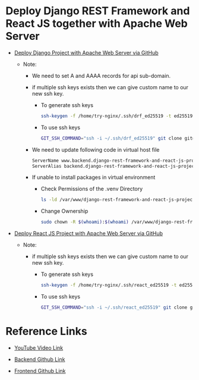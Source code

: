 # Deploy Django REST Framework and React JS together with Apache Web Server 

- [Deploy Django Project with Apache Web Server via GitHub](https://github.com/satyam-seth-learnings/devops-learning/tree/main/41.deploy-django-project-with-apache-web-server-via-github)

    - Note:

        - We need to set A and AAAA records for api sub-domain.

        - if multiple ssh keys exists then we can give custom name to our new ssh key.

            - To generate ssh keys

                ```sh
                ssh-keygen -f /home/try-nginx/.ssh/drf_ed25519 -t ed25519 -C "drfgithub"
                ```

            - To use ssh keys

                ```sh
                GIT_SSH_COMMAND="ssh -i ~/.ssh/drf_ed25519" git clone git@github.com:satyam-seth-learnings/deploy-django-rest-framework-and-react-js-project-together-with-apache-web-server-deploy.git
                ```
        
        - We need to update following code in virtual host file

            ```xml
            ServerName www.backend.django-rest-framework-and-react-js-project.com
            ServerAlias backend.django-rest-framework-and-react-js-project.com 
            ```

        - If unable to install packages in virtual environment

            -  Check Permissions of the .venv Directory

                ```sh
                ls -ld /var/www/django-rest-framework-and-react-js-project/backend/.venv
                ```

            - Change Ownership

                ```sh
                sudo chown -R $(whoami):$(whoami) /var/www/django-rest-framework-and-react-js-project/backend/.venv
                ```

- [Deploy React JS Project with Apache Web Server via GitHub](https://github.com/satyam-seth-learnings/devops-learning/tree/main/49.deploy-react-js-project-with-apache-web-server-via-github)

    - Note:

        - if multiple ssh keys exists then we can give custom name to our new ssh key.

            - To generate ssh keys

                ```sh
                ssh-keygen -f /home/try-nginx/.ssh/react_ed25519 -t ed25519 -C "reactgithub"
                ```

            - To use ssh keys

                ```sh
                GIT_SSH_COMMAND="ssh -i ~/.ssh/react_ed25519" git clone git@github.com:satyam-seth-learnings/deploy-django-rest-framework-and-react-js-project-together-with-apache-web-server-deploy.git
                ```

# Reference Links 

- [YouTube Video Link](https://youtu.be/VRLvAD0QQME?si=E3ubeTU0ojNcn9EY)

- [Backend Github Link](https://github.com/geekyshow1/GeekyShowsNotes/blob/main/Deploy_Django_Apache_Github.md)

- [Frontend Github Link](https://github.com/geekyshow1/GeekyShowsNotes/blob/main/Deploy_React_Vue_Next_Nuxt_Apache_Github.md)
